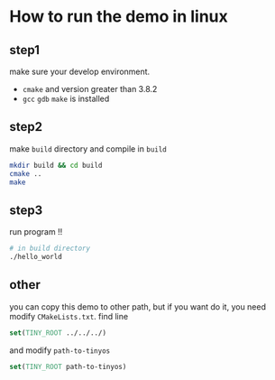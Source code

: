 # How to run the demo in linux

## step1
make sure your develop environment.
+ `cmake` and version greater than 3.8.2
+ `gcc` `gdb` `make` is installed

## step2
make `build` directory and compile in `build`

```bash
mkdir build && cd build
cmake ..
make
```

## step3
run program !!

```bash
# in build directory
./hello_world
```

## other
you can copy this demo to other path, but if you want do it,
you need modify `CMakeLists.txt`. find line

```cmake
set(TINY_ROOT ../../../)
```

and modify `path-to-tinyos`
```cmake
set(TINY_ROOT path-to-tinyos)
```
